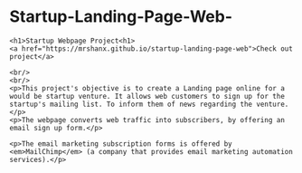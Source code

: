 
# Startup-Landing-Page-Web-
	<h1>Startup Webpage Project<h1>
	<a href="https://mrshanx.github.io/startup-landing-page-web">Check out project</a>

	<br/>
	<br/>
	<p>This project's objective is to create a Landing page online for a would be startup venture. It allows web customers to sign up for the startup's mailing list. To inform them of news regarding the venture.</p>
	<p>The webpage converts web traffic into subscribers, by offering an email sign up form.</p>

	<p>The email marketing subscription forms is offered by <em>MailChimp</em> (a company that provides email marketing automation services).</p>
